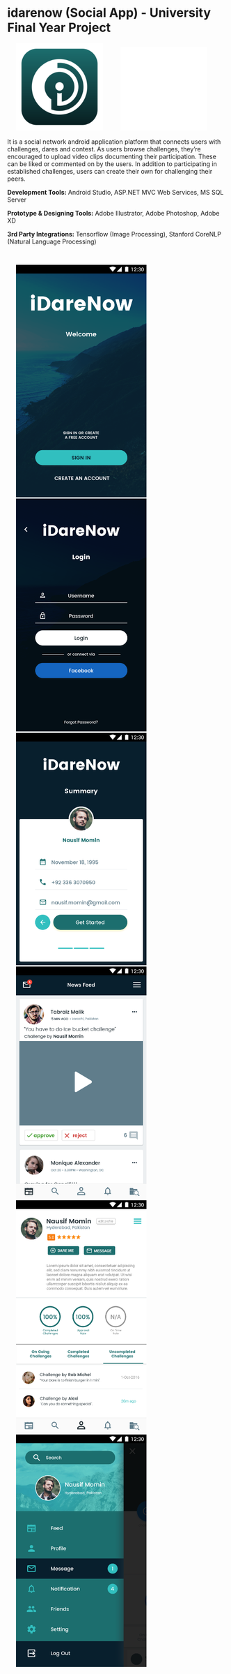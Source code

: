 # idarenow (Social App) - University Final Year Project
<img alt="Landing View" src="/android-app-client/app/src/main/ic_idare_launcher-web.png" width="200" hspace="20"><img alt="Landing View" src="/android-app-client/app/src/main/res/drawable/idarenowlogo.png" width="200" hspace="20">

It is a social network android application platform that connects users with challenges, dares and contest. As users browse challenges, they’re encouraged to upload video clips documenting their participation. These can be liked or commented on by the users. In addition to participating in established challenges, users can create their own for challenging their peers.

**Development Tools:** Android Studio, ASP.NET MVC Web Services, MS SQL Server

**Prototype & Designing Tools:** Adobe Illustrator, Adobe Photoshop, Adobe XD

**3rd Party Integrations:** Tensorflow (Image Processing), Stanford CoreNLP (Natural Language Processing)

<br>

<img alt="Landing View" src="/app-screens/1. App Landing View.png" width="300" hspace="20"><img alt="Login View" src="/app-screens/2. App Login View.png" width="300" hspace="20"><img alt="Account Summary View" src="/app-screens/5. App Account Summary.png" width="300" hspace="20"><img alt="Newsfeed View" src="/app-screens/6. App Newsfeed.png" width="300" hspace="20"><img alt="Profile View" src="/app-screens/7. App Profile.png" width="300" hspace="20"><img alt="Side Navigation View" src="/app-screens/8. Navigation.png" width="300" hspace="20">

